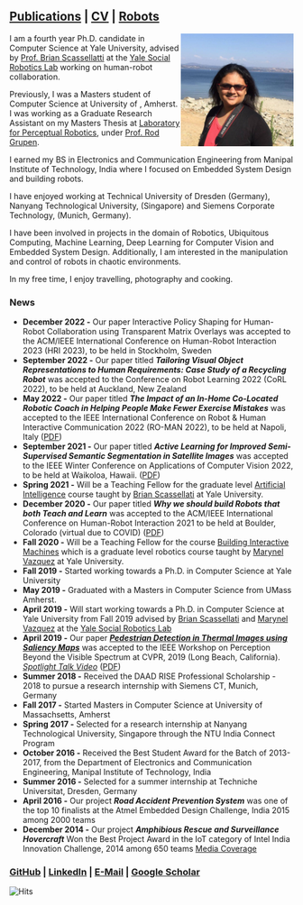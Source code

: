 

## [Publications](https://sites.google.com/view/debasmita-publications/home) | [CV](https://sites.google.com/view/debasmita-cv/home) | [Robots](https://sites.google.com/view/debasmita-robots/home)

<img src="profile.jpg" alt="alt text" width="200" align="right"/>

I am a fourth year Ph.D. candidate in Computer Science at Yale University,  advised by [Prof. Brian Scassellatti](http://cs-www.cs.yale.edu/homes/scaz/) at the [Yale Social Robotics Lab](https://scazlab.yale.edu/) working on human-robot collaboration. 


Previously, I was a Masters student of Computer Science at University of , Amherst. I was working as a Graduate Research Assistant on my Masters Thesis at [Laboratory for Perceptual Robotics](https://www-roboticMassachusettss.cs.umass.edu/), under [Prof. Rod Grupen](http://www-robotics.cs.umass.edu/~grupen/home.html). 

I earned my BS in Electronics and Communication Engineering from Manipal Institute of Technology, India where I focused on Embedded System Design and building robots. 

I have enjoyed working at Technical University of Dresden (Germany), Nanyang Technological University, (Singapore) and Siemens Corporate Technology, (Munich, Germany). 

I have been involved in projects in the domain of Robotics,  Ubiquitous Computing,  Machine Learning, Deep Learning for Computer Vision and Embedded System Design. Additionally,  I am interested in the manipulation and control of robots in chaotic environments.

In my free time, I enjoy travelling, photography and cooking. 

### News
- **December 2022 -** Our paper Interactive Policy Shaping for Human-Robot Collaboration using Transparent Matrix Overlays was accepted to the ACM/IEEE International Conference on Human-Robot Interaction 2023 (HRI 2023), to be held in Stockholm, Sweden
- **September 2022 -** Our paper titled ***Tailoring Visual Object Representations to Human Requirements: Case Study of a Recycling Robot*** was accepted to the Conference on Robot Learning 2022 (CoRL 2022), to be held at Auckland, New Zealand
- **May 2022 -** Our paper titled ***The Impact of an In-Home Co-Located Robotic Coach in Helping People Make Fewer Exercise Mistakes*** was accepted to the IEEE International Conference on Robot & Human Interactive Communication 2022 (RO-MAN 2022), to be held at Napoli, Italy ([PDF](https://scazlab.yale.edu/sites/default/files/files/RO_MAN_2022%20coaching.pdf))
- **September 2021 -** Our paper titled ***Active Learning for Improved Semi-Supervised Semantic Segmentation in Satellite Images*** was accepted to the IEEE Winter Conference on Applications of Computer Vision 2022, to be held at Waikoloa, Hawaii. ([PDF](https://arxiv.org/abs/2110.07782v1))
- **Spring 2021 -** Will be a Teaching Fellow for the graduate level [Artificial Intelligence]() course taught by [Brian Scassellati](http://www.cs.yale.edu/homes/scaz/) at Yale University. 
- **December 2020 -** Our paper titled ***Why we should build Robots that both Teach and Learn*** was accepted to the ACM/IEEE International Conference on Human-Robot Interaction 2021 to be held at Boulder, Colorado (virtual due to COVID) ([PDF](https://scazlab.yale.edu/sites/default/files/files/hrifp1028-adamsonA.pdf))
- **Fall 2020 -** Will be a Teaching Fellow for the course [Building Interactive Machines](https://cpsc459-bim.gitlab.io/f20/) which is a graduate level robotics course taught by [Marynel Vazquez](http://www.marynel.net/) at Yale University. 
- **Fall 2019 -** Started working towards a Ph.D. in Computer Science at Yale University
- **May 2019 -** Graduated with a Masters in Computer Science from UMass Amherst. 
- **April 2019 -** Will start working towards a Ph.D. in Computer Science at Yale University from Fall 2019 advised by [Brian Scassellati](http://cs-www.cs.yale.edu/homes/scaz/) and [Marynel Vazquez](http://www.marynel.net/) at the [Yale Social Robotics Lab](https://scazlab.yale.edu/)
- **April 2019 -** Our paper [***Pedestrian Detection in Thermal Images using Saliency Maps***](https://arxiv.org/abs/1904.06859?context=cs) was accepted to the IEEE Workshop on Perception Beyond the Visible Spectrum at CVPR, 2019 (Long Beach, California). <span style="color:red">*[Spotlight Talk Video](https://www.youtube.com/watch?v=Ohs6VUkdcQU&t=19s)*</span> ([PDF](https://arxiv.org/abs/1904.06859?context=cs))
- **Summer 2018 -** Received the DAAD RISE Professional Scholarship - 2018 to pursue a research internship with Siemens CT, Munich, Germany
- **Fall 2017 -** Started Masters in Computer Science at University of Massachsetts, Amherst 
- **Spring 2017 -** Selected for a research internship at Nanyang Technological University, Singapore through the NTU India Connect Program 
- **October 2016 -** Received the Best Student Award for the Batch of 2013-2017, from the Department of Electronics and Communication Engineering, Manipal Institute of Technology, India
- **Summer 2016 -** Selected for a summer internship at Techniche Universitat, Dresden, Germany
- **April 2016 -** Our project ***Road Accident Prevention System*** was one of the top 10 finalists at the Atmel Embedded Design Challenge, India 2015 among 2000 teams
- **December 2014 -** Our project ***Amphibious Rescue and Surveillance Hovercraft*** Won the Best Project Award in the IoT category of Intel India Innovation Challenge, 2014 among 650 teams [Media Coverage](http://thebengalurutimes.blogspot.com/2014/12/intel-india-hosts-first-ever-intel.html)


### [GitHub](https://github.com/DebasmitaGhose/) | [LinkedIn](https://www.linkedin.com/in/debasmita-ghose-59859763/) | <a href="mailto:dghose@umass.edu" target="_top">E-Mail</a> | [Google Scholar](https://scholar.google.com/citations?user=cgF857gAAAAJ&hl=en)

![Hits](https://hitcounter.pythonanywhere.com/count/tag.svg?url=https%3A%2F%2Fdebasmitaghose.github.io%2FDebasmita-Ghose%2F)
